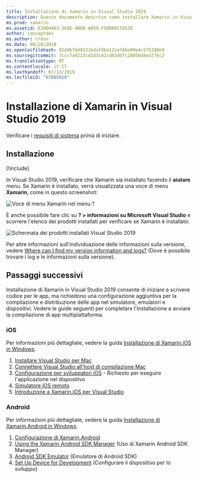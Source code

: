 ```yaml
---
title: Installazione di Xamarin in Visual Studio 2019
description: Questo documento descrive come installare Xamarin in Visual Studio 2019. Illustra i requisiti, il processo di installazione e la verifica dell'installazione.
ms.prod: xamarin
ms.assetid: E20D4463-368E-4B60-A059-F50DB8C5552D
author: conceptdev
ms.author: crdun
ms.date: 08/28/2018
ms.openlocfilehash: 92ddbfb48131bdaf8ba12cef86e09e4c575200e9
ms.sourcegitcommit: 7ccc7a9223cd1d3c42cd03ddfc28050a8ea776c2
ms.translationtype: MT
ms.contentlocale: it-IT
ms.lasthandoff: 07/13/2019
ms.locfileid: "67865620"
---
```

# <a name="installing-xamarin-in-visual-studio-2019"></a>Installazione di Xamarin in Visual Studio 2019

<a name="requirements" />

Verificare i [requisiti di sistema](~/cross-platform/get-started/requirements.md) prima di iniziare.

## <a name="installation"></a>Installazione

[!include[](~/cross-platform/includes/install-xamarin-windows.md)]

In Visual Studio 2019, verificare che Xamarin sia installato facendo il **aiutare** menu. Se Xamarin è installato, verrà visualizzata una voce di menu **Xamarin**, come in questo screenshot:

![Voce di menu Xamarin nel menu ?](windows-images/12-xamarin-menu-item.png "Voce di menu Xamarin nel menu ?")

È anche possibile fare clic su **? > informazioni su Microsoft Visual Studio** e scorrere l'elenco dei prodotti installati per verificare se Xamarin è installato:

![Schermata dei prodotti installati Visual Studio 2019](windows-images/13-xamarin-is-installed.png "schermata dei prodotti installati Visual Studio 2019")

Per altre informazioni sull'individuazione delle informazioni sulla versione, vedere [Where can I find my version information and logs?](~/cross-platform/troubleshooting/questions/version-logs.md) (Dove è possibile trovare i log e le informazioni sulla versione).

## <a name="next-steps"></a>Passaggi successivi

Installazione di Xamarin in Visual Studio 2019 consente di iniziare a scrivere codice per le app, ma richiedono una configurazione aggiuntiva per la compilazione e distribuzione delle app nel simulatore, emulatori e dispositivi. Vedere le guide seguenti per completare l'installazione e avviare la compilazione di app multipiattaforma.

### <a name="ios"></a>iOS

Per informazioni più dettagliate, vedere la guida [Installazione di Xamarin.iOS in Windows](~/ios/get-started/installation/windows/index.md). 

1. [Installare Visual Studio per Mac](https://docs.microsoft.com/visualstudio/mac/installation)
2. [Connettere Visual Studio all'host di compilazione Mac](~/ios/get-started/installation/windows/connecting-to-mac/index.md)
3. [Configurazione per sviluppatori iOS](~/ios/get-started/installation/device-provisioning/index.md) - Richiesto per eseguire l'applicazione nel dispositivo
4. [Simulatore iOS remoto](~/tools/ios-simulator/index.md)
5. [Introduzione a Xamarin.iOS per Visual Studio](~/ios/get-started/installation/windows/introduction-to-xamarin-ios-for-visual-studio.md)

### <a name="android"></a>Android

Per informazioni più dettagliate, vedere la guida [Installazione di Xamarin.Android in Windows](~/android/get-started/installation/windows.md).

1. [Configurazione di Xamarin.Android](~/android/get-started/installation/windows.md#configuration)
2. [Using the Xamarin Android SDK Manager](~/android/get-started/installation/android-sdk.md?ide=vs) (Uso di Xamarin Android SDK Manager)
3. [Android SDK Emulator](~/android/get-started/installation/android-emulator/index.md) (Emulatore di Android SDK)
4. [Set Up Device for Development](~/android/get-started/installation/set-up-device-for-development.md) (Configurare il dispositivo per lo sviluppo)
